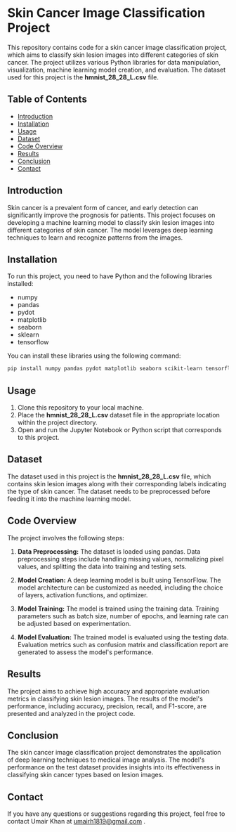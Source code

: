 # Skin Cancer Image Classification Project 

This repository contains code for a skin cancer image classification project, which aims to classify skin lesion images into different categories of skin cancer. The project utilizes various Python libraries for data manipulation, visualization, machine learning model creation, and evaluation. The dataset used for this project is the **hmnist_28_28_L.csv** file.

## Table of Contents

- [Introduction](#introduction)
- [Installation](#installation)
- [Usage](#usage)
- [Dataset](#dataset)
- [Code Overview](#code-overview)
- [Results](#results)
- [Conclusion](#conclusion)
- [Contact](#contact)

## Introduction

Skin cancer is a prevalent form of cancer, and early detection can significantly improve the prognosis for patients. This project focuses on developing a machine learning model to classify skin lesion images into different categories of skin cancer. The model leverages deep learning techniques to learn and recognize patterns from the images.

## Installation

To run this project, you need to have Python and the following libraries installed:

- numpy
- pandas
- pydot
- matplotlib
- seaborn
- sklearn
- tensorflow

You can install these libraries using the following command:

```bash
pip install numpy pandas pydot matplotlib seaborn scikit-learn tensorflow
```

## Usage

1. Clone this repository to your local machine.
2. Place the **hmnist_28_28_L.csv** dataset file in the appropriate location within the project directory.
3. Open and run the Jupyter Notebook or Python script that corresponds to this project.

## Dataset

The dataset used in this project is the **hmnist_28_28_L.csv** file, which contains skin lesion images along with their corresponding labels indicating the type of skin cancer. The dataset needs to be preprocessed before feeding it into the machine learning model.

## Code Overview

The project involves the following steps:

1. **Data Preprocessing:** The dataset is loaded using pandas. Data preprocessing steps include handling missing values, normalizing pixel values, and splitting the data into training and testing sets.

2. **Model Creation:** A deep learning model is built using TensorFlow. The model architecture can be customized as needed, including the choice of layers, activation functions, and optimizer.

3. **Model Training:** The model is trained using the training data. Training parameters such as batch size, number of epochs, and learning rate can be adjusted based on experimentation.

4. **Model Evaluation:** The trained model is evaluated using the testing data. Evaluation metrics such as confusion matrix and classification report are generated to assess the model's performance.

## Results

The project aims to achieve high accuracy and appropriate evaluation metrics in classifying skin lesion images. The results of the model's performance, including accuracy, precision, recall, and F1-score, are presented and analyzed in the project code.

## Conclusion

The skin cancer image classification project demonstrates the application of deep learning techniques to medical image analysis. The model's performance on the test dataset provides insights into its effectiveness in classifying skin cancer types based on lesion images.

## Contact

If you have any questions or suggestions regarding this project, feel free to contact Umair Khan at umairh1819@gmail.com .
